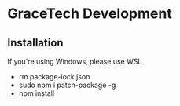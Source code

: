 # GraceTech Development

## Installation
If you're using Windows, please use WSL
-   rm package-lock.json
-   sudo npm i patch-package -g
-   npm install